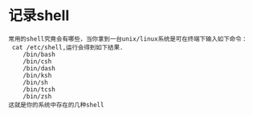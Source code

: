 # 记录shell

    常用的shell究竟会有哪些，当你拿到一台unix/linux系统是可在终端下输入如下命令：
     cat /etc/shell,运行会得到如下结果.
        /bin/bash
        /bin/csh
        /bin/dash
        /bin/ksh
        /bin/sh
        /bin/tcsh
        /bin/zsh
    这就是你的系统中存在的几种shell
